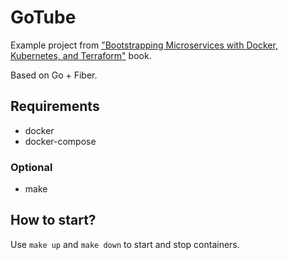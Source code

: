 # GoTube

Example project from ["Bootstrapping Microservices with Docker, Kubernetes, and Terraform"](https://www.manning.com/books/bootstrapping-microservices-with-docker-kubernetes-and-terraform) book.

Based on Go + Fiber.

## Requirements

* docker
* docker-compose

### Optional

* make

## How to start?

Use `make up` and `make down` to start and stop containers.
